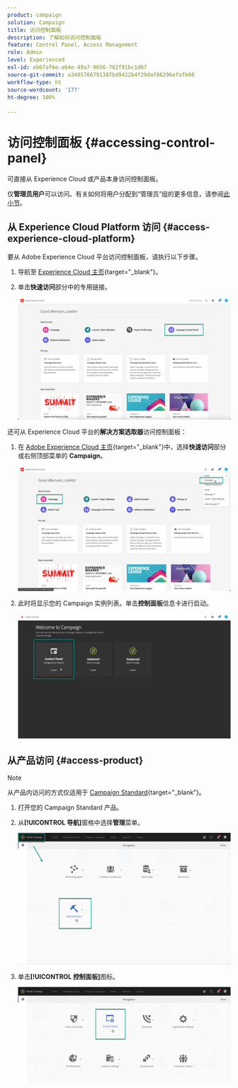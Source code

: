 ```yaml
---
product: campaign
solution: Campaign
title: 访问控制面板
description: 了解如何访问控制面板
feature: Control Panel, Access Management
role: Admin
level: Experienced
exl-id: eb67af6e-a64e-49a7-9656-782f91bc1d67
source-git-commit: a3485766791387bd9422b4f29daf86296efafb98
workflow-type: ht
source-wordcount: '177'
ht-degree: 100%

---
```


# 访问控制面板 {#accessing-control-panel}

可直接从 Experience Cloud 或产品本身访问控制面板。

仅&#x200B;**管理员用户**&#x200B;可以访问。有关如何将用户分配到“管理员”组的更多信息，请参阅[此小节](../../discover/using/managing-permissions.md)。

## 从 Experience Cloud Platform 访问 {#access-experience-cloud-platform}

要从 Adobe Experience Cloud 平台访问控制面板，请执行以下步骤。

1. 导航至 [Experience Cloud 主页](https://experiencecloud.adobe.com/){target="_blank"}。

1. 单击&#x200B;**快速访问**&#x200B;部分中的专用链接。

   ![](assets/do-not-localize/quickaccess.png)

还可从 Experience Cloud 平台的&#x200B;**解决方案选取器**&#x200B;访问控制面板：

1. 在 [Adobe Experience Cloud 主页](https://experiencecloud.adobe.com/){target="_blank"}中，选择&#x200B;**快速访问**&#x200B;部分或右侧顶部菜单的 **Campaign**。

   ![](assets/do-not-localize/control_panel_access1.png)

1. 此时将显示您的 Campaign 实例列表。单击&#x200B;**控制面板**&#x200B;信息卡进行启动。

   ![](assets/do-not-localize/control_panel_access2.png)

## 从产品访问 {#access-product}

>[!NOTE]
>
>从产品内访问的方式仅适用于 [Campaign Standard](https://experienceleague.adobe.com/docs/campaign-standard/using/campaign-standard-home.html?lang=zh-Hans){target="_blank"}。

1. 打开您的 Campaign Standard 产品。

1. 从&#x200B;**[!UICONTROL 导航]**&#x200B;窗格中选择&#x200B;**管理**&#x200B;菜单。

   ![](assets/control_panel_access3.png)

1. 单击&#x200B;**[!UICONTROL 控制面板]**&#x200B;图标。

   ![](assets/control_panel_access4.png)
